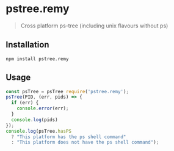# pstree.remy
> Cross platform ps-tree (including unix flavours without ps)
## Installation
```shel
npm install pstree.remy
```
## Usage
```js
const psTree = psTree require('pstree.remy');
psTree(PID, (err, pids) => {
  if (err) {
    console.error(err);
  }
  console.log(pids)
});
console.log(psTree.hasPS
  ? "This platform has the ps shell command"
  : "This platform does not have the ps shell command");
```
